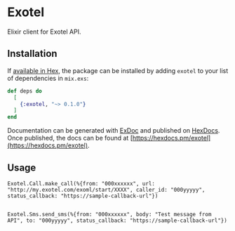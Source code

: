 # Exotel

Elixir client for Exotel API.

## Installation

If [available in Hex](https://hex.pm/docs/publish), the package can be installed
by adding `exotel` to your list of dependencies in `mix.exs`:

```elixir
def deps do
  [
    {:exotel, "~> 0.1.0"}
  ]
end
```

Documentation can be generated with [ExDoc](https://github.com/elixir-lang/ex_doc)
and published on [HexDocs](https://hexdocs.pm). Once published, the docs can
be found at [https://hexdocs.pm/exotel](https://hexdocs.pm/exotel).

## Usage

```
Exotel.Call.make_call(%{from: "000xxxxxx", url: "http://my.exotel.com/exoml/start/XXXX", caller_id: "000yyyyy", status_callback: "https://sample-callback-url"})


Exotel.Sms.send_sms(%{from: "000xxxxxx", body: "Test message from API", to: "000yyyyy", status_callback: "https://sample-callback-url"})

```